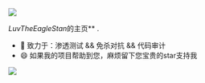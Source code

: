 <img src="https://readme-typing-svg.herokuapp.com/?lines=Hi,%20I'm%20LuvTheEagleStan!%20;Welcome%20to%20my%20GitHub%20homepage!&font=Roboto" />


*LuvTheEagleStan*的主页** .

- 🔭 致力于：渗透测试 && 免杀对抗 && 代码审计
- 😄 如果我的项目帮助到您，麻烦留下您宝贵的star支持我

![](https://github-readme-stats.vercel.app/api?username=LuvTheEagleStan&show_icons=true&theme=tokyonight&count_private=true)


